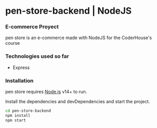 # pen-store-backend | NodeJS
### E-commerce Proyect

pen store is an e-commerce made with NodeJS for the CoderHouse's course

### Technologies used so far

- Express

### Installation

pen store requires [Node.js](https://nodejs.org/) v14+ to run.

Install the dependencies and devDependencies and start the project.

```sh
cd pen-store-backend
npm install
npm start
```